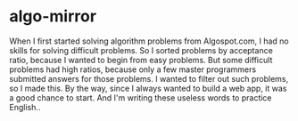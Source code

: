 algo-mirror
===========

When I first started solving algorithm problems from Algospot.com, I had no skills for solving difficult problems.
So I sorted problems by acceptance ratio, because I wanted to begin from easy problems.
But some difficult problems had high ratios, because only a few master programmers submitted answers for those problems.
I wanted to filter out such problems, so I made this. By the way, since I always wanted to build a web app, it was a good chance to start. And I'm writing these useless words to practice English..
